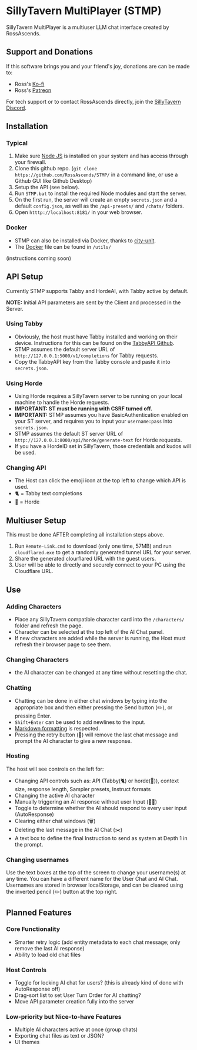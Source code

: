 # SillyTavern MultiPlayer (STMP)

SillyTavern MultiPlayer is a multiuser LLM chat interface created by RossAscends.

## Support and Donations

If this software brings you and your friend's joy, donations are can be made to:

- Ross's [Ko-fi](https://ko-fi.com/rossascends)
- Ross's [Patreon](https://www.patreon.com/RossAscends)

For tech support or to contact RossAscends directly, join the [SillyTavern Discord](https://discord.gg/sillytavern).

## Installation

### Typical

1. Make sure [Node JS](https://nodejs.org/) is installed on your system and has access through your firewall.
2. Clone this github repo. (`git clone https://github.com/RossAscends/STMP/` in a command line, or use a Github GUI like Github Desktop)
3. Setup the API (see below).
4. Run `STMP.bat` to install the required Node modules and start the server.
5. On the first run, the server will create an empty `secrets.json` and a default `config.json`, as well as the `/api-presets/` and `/chats/` folders.
6. Open `htttp://localhost:8181/` in your web browser.

### Docker

- STMP can also be installed via Docker, thanks to [city-unit](https://github.com/city-unit).
- The [Docker](https://www.docker.com) file can be found in `/utils/`

(instructions coming soon)

## API Setup

Currently STMP supports Tabby and HordeAI, with Tabby active by default.

**NOTE:** Initial API parameters are sent by the Client and processed in the Server.

### Using Tabby

- Obviously, the host must have Tabby installed and working on their device. Instructions for this can be found on the [TabbyAPI Github](https://github.com/theroyallab/tabbyAPI).
- STMP assumes the default server URL of `http://127.0.0.1:5000/v1/completions` for Tabby requests.
- Copy the TabbyAPI key from the Tabby console and paste it into `secrets.json`.

### Using Horde

- Using Horde requires a SillyTavern server to be running on your local machine to handle the Horde requests.
- **IMPORTANT: ST must be running with CSRF turned off.**
- **IMPORTANT:** STMP assumes you have BasicAuthentication enabled on your ST server, and requires you to input your `username:pass` into `secrets.json`.
- STMP assumes the default ST server URL of `http://127.0.0.1:8000/api/horde/generate-text` for Horde requests.
- If you have a HordeID set in SillyTavern, those credentials and kudos will be used.

### Changing API

- The Host can click the emoji icon at the top left to change which API is used.
- 🐈 = Tabby text completions
- 🧟 = Horde

## Multiuser Setup

This must be done AFTER completing all installation steps above.

1. Run `Remote-Link.cmd` to download (only one time, 57MB) and run `cloudflared.exe` to get a randomly generated tunnel URL for your server.
2. Share the generated clourflared URL with the guest users.
3. User will be able to directly and securely connect to your PC using the Cloudflare URL.

## Use

### Adding Characters

- Place any SillyTavern compatible character card into the `/characters/` folder and refresh the page.
- Character can be selected at the top left of the AI Chat panel.
- If new characters are added while the server is running, the Host must refresh their browser page to see them.

### Changing Characters

- the AI character can be changed at any time without resetting the chat.

### Chatting

- Chatting can be done in either chat windows by typing into the appropriate box and then either pressing the Send button (✏️), or pressing Enter.
- `Shift+Enter` can be used to add newlines to the input.
- [Markdown formatting](https://github.com/showdownjs/showdown/wiki/Showdown%27s-Markdown-syntax) is respected.
- Pressing the retry button (🔄) will remove the last chat message and prompt the AI character to give a new response.

### Hosting

The host will see controls on the left for:

- Changing API controls such as: API (Tabby(🐈) or horde(🧟)), context size, response length, Sampler presets, Instruct formats
- Changing the active AI character
- Manually triggering an AI response without user Input (🤖💬)
- Toggle to determine whether the AI should respond to every user input (AutoResponse)
- Clearing either chat windows (🗑️)
- Deleting the last message in the AI Chat (✂️)
- A text box to define the final Instruction to send as system at Depth 1 in the prompt.

### Changing usernames

Use the text boxes at the top of the screen to change your username(s) at any time.
You can have a different name for the User Chat and AI Chat.
Usernames are stored in browser localStorage, and can be cleared using the inverted pencil (✏️) button at the top right.

## Planned Features

### Core Functionality

- Smarter retry logic (add entity metadata to each chat message; only remove the last AI response)
- Ability to load old chat files

### Host Controls

- Toggle for locking AI chat for users? (this is already kind of done with AutoResponse off)
- Drag-sort list to set User Turn Order for AI chatting?
- Move API parameter creation fully into the server

### Low-priority but Nice-to-have Features

- Multiple AI characters active at once (group chats)
- Exporting chat files as text or JSON?
- UI themes
